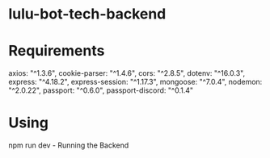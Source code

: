# lulu-bot-tech-backend

# Requirements
axios: "^1.3.6",
cookie-parser: "^1.4.6",
cors: "^2.8.5",
dotenv: "^16.0.3",
express: "^4.18.2",
express-session: "^1.17.3",
mongoose: "^7.0.4",
nodemon: "^2.0.22",
passport: "^0.6.0",
passport-discord: "^0.1.4"

# Using

npm run dev - Running the Backend
